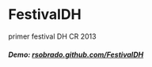 # FestivalDH
primer festival DH CR 2013


##### Demo: [rsobrado.github.com/FestivalDH](https://rsobrado.github.com/FestivalDH)
